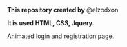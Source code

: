 **This repository created by** @elzodxon.

**It is used HTML, CSS, Jquery.**

Animated login and registration page.



